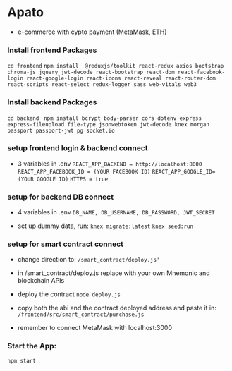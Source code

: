 # Apato 
- e-commerce with cypto payment (MetaMask, ETH)

### Install frontend Packages
`cd frontend`
`npm install  @reduxjs/toolkit react-redux axios bootstrap chroma-js jquery jwt-decode react-bootstrap react-dom react-facebook-login react-google-login react-icons react-reveal react-router-dom react-scripts react-select redux-logger sass web-vitals web3`

### Install backend Packages
`cd backend`
` npm install bcrypt body-parser cors dotenv express express-fileupload file-type jsonwebtoken jwt-decode knex morgan passport passport-jwt pg socket.io`

### setup frontend login & backend connect 
- 3 variables in .env
`REACT_APP_BACKEND = http://localhost:8000` 
`REACT_APP_FACEBOOK_ID = (YOUR FACEBOOK ID)`
`REACT_APP_GOOGLE_ID=(YOUR GOOGLE ID)`
`HTTPS = true`

### setup for backend DB connect
- 4 variables in .env
  `DB_NAME, DB_USERNAME, DB_PASSWORD, JWT_SECRET`

- set up dummy data, run:
  `knex migrate:latest`
  `knex seed:run`

### setup for smart contract connect
- change direction to: 
`/smart_contract/deploy.js'`

- in /smart_contract/deploy.js replace with your own Mnemonic and blockchain APIs

- deploy the contract
`node deploy.js`

- copy both the abi and the contract deployed address and paste it in: 
`/frontend/src/smart_contract/purchase.js`

- remember to connect MetaMask with localhost:3000  

### Start the App:
`npm start`
